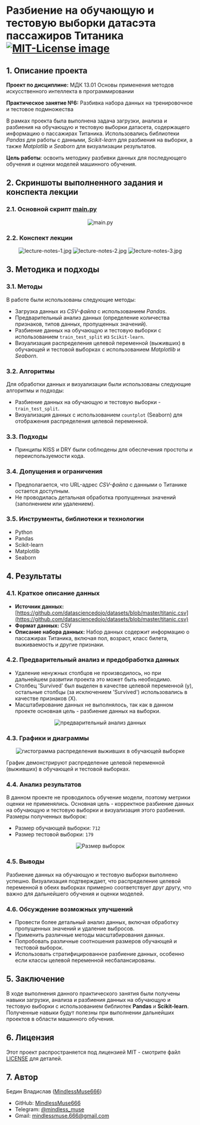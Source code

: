 # Разбиение на обучающую и тестовую выборки датасэта пассажиров Титаника <a href="https://opensource.org/licenses/MIT"><img src="https://img.shields.io/badge/License-MIT-yellow.svg" alt="MIT-License image"></a>


## 1. Описание проекта

**Проект по дисциплине:** МДК 13.01 Основы применения методов искусственного интеллекта в программировании

**Практическое занятие №6:** Разбивка набора данных на тренировочное и тестовое подмножества

В рамках проекта была выполнена задача загрузки, анализа и разбиения на обучающую и тестовую выборки датасета, содержащего информацию о пассажирах Титаника. Использовались библиотеки *Pandas* для работы с данными, *Scikit-learn* для разбиения на выборки, а также *Matplotlib* и *Seaborn* для визуализации результатов.

**Цель работы**: освоить методику разбивки данных для последующего обучения и оценки моделей машинного обучения.


## 2. Скриншоты выполненного задания и конспекта лекции

### 2.1. Основной скрипт [main.py](src/main.py)

<p align="center">
  <img src="https://github.com/user-attachments/assets/e3be0427-eaa8-4ee0-8077-63fce0738e1a" alt="main.py">
</p>

### 2.2. Конспект лекции

<p align="center">
  <img src="report\lecture-notes\lecture-notes-1.jpg" alt="lecture-notes-1.jpg">
  <img src="report\lecture-notes\lecture-notes-2.jpg" alt="lecture-notes-2.jpg">
  <img src="report\lecture-notes\lecture-notes-3.jpg" alt="lecture-notes-3.jpg">
</p>


## 3. Методика и подходы

### 3.1. Методы

В работе были использованы следующие методы:

* Загрузка данных из *CSV-файла* с использованием *Pandas*.
* Предварительный анализ данных (определение количества признаков, типов данных, пропущенных значений).
* Разбиение данных на обучающую и тестовую выборки с использованием `train_test_split` из `Scikit-learn`.
* Визуализация распределения целевой переменной (выживших) в обучающей и тестовой выборках с использованием *Matplotlib* и *Seaborn*.

### 3.2. Алгоритмы

Для обработки данных и визуализации были использованы следующие алгоритмы и подходы:

* Разбиение данных на обучающую и тестовую выборки - `train_test_split`.
* Визуализация данных с использованием `countplot` (Seaborn) для отображения распределения целевой переменной.

### 3.3. Подходы

* Принципы KISS и DRY были соблюдены для обеспечения простоты и переиспользуемости кода.

### 3.4. Допущения и ограничения

* Предполагается, что URL-адрес *CSV-файла* с данными о Титанике остается доступным.
* Не проводилась детальная обработка пропущенных значений (заполнением или удалением).

### 3.5. Инструменты, библиотеки и технологии

* Python
* Pandas
* Scikit-learn
* Matplotlib
* Seaborn


## 4. Результаты

### 4.1. Краткое описание данных

* **Источник данных:** [https://github.com/datasciencedojo/datasets/blob/master/titanic.csv](https://github.com/datasciencedojo/datasets/blob/master/titanic.csv)
* **Формат данных:** CSV
* **Описание набора данных:** Набор данных содержит информацию о пассажирах Титаника, включая пол, возраст, класс билета, выживаемость и другие признаки.

### 4.2. Предварительный анализ и предобработка данных

* Удаление ненужных столбцов не производилось, но при дальнейшем развитии проекта это может быть необходимо.
* Столбец 'Survived' был выделен в качестве целевой переменной (y), остальные столбцы (за исключением 'Survived') использовались в качестве признаков (X).
* Масштабирование данных не выполнялось, так как в данном проекте основная цель - разбиение данных на выборки.

<p align="center">
  <img src="https://github.com/user-attachments/assets/854a04fb-3f52-494c-8559-fc075a2eba5d" alt="предварительный анализ данных">
</p>

### 4.3. Графики и диаграммы

<p align="center">
  <img src="report\graphs\selections-survivors-distribution.png" alt="гистограмма распределения выживших в обучающей выборке">
</p>

График демонстрируют распределение целевой переменной (выживших) в обучающей и тестовой выборках.

### 4.4. Анализ результатов

В данном проекте не проводилось обучение модели, поэтому метрики оценки не применялись.  Основная цель - корректное разбиение данных на обучающую и тестовую выборки и визуализация этого разбиения. Размеры полученных выборок:

* Размер обучающей выборки: `712`
* Размер тестовой выборки: `179`

<p align="center">
  <img src="https://github.com/user-attachments/assets/c68801e5-e5e6-4336-a609-10f6e1676dbf" alt="Размер выборок">
</p>

### 4.5. Выводы

Разбиение данных на обучающую и тестовую выборки выполнено успешно.  Визуализация подтверждает, что распределение целевой переменной в обеих выборках примерно соответствует друг другу, что важно для дальнейшего обучения и оценки моделей.

### 4.6. Обсуждение возможных улучшений

* Провести более детальный анализ данных, включая обработку пропущенных значений и удаление выбросов.
* Применить различные методы масштабирования данных.
* Попробовать различные соотношения размеров обучающей и тестовой выборок.
* Использовать стратифицированное разбиение данных, особенно если классы целевой переменной несбалансированы.


## 5. Заключение

В ходе выполнения данного практического занятия были получены навыки загрузки, анализа и разбиения данных на обучающую и тестовую выборки с использованием библиотек **Pandas** и **Scikit-learn**. Полученные навыки будут полезны при выполнении дальнейших проектов в области машинного обучения.


## 6. Лицензия
Этот проект распространяется под лицензией MIT - смотрите файл [LICENSE](LICENSE) для деталей.


## 7. Автор
Бедин Владислав ([MindlessMuse666](https://github.com/MindlessMuse666))

* GitHub: [MindlessMuse666](https://github.com/MindlessMuse666 "Владислав: https://github.com/MindlessMuse666")
* Telegram: [@mindless_muse](t.me/mindless_muse)
* Gmail: [mindlessmuse.666@gmail.com](mindlessmuse.666@gmail.com)
